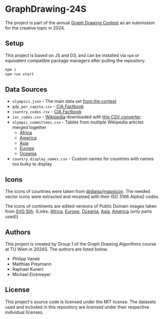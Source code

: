 # GraphDrawing-24S

The project is part of the annual [Graph Drawing Contest](https://mozart.diei.unipg.it/gdcontest/2024/creative/)
as an submission for the creative topic in 2024.

## Setup

This project is based on JS and D3, and can be installed via `npm`
or equivalent compatible package managers after pulling the repository.

```bash
npm i
npm run start
```

## Data Sources

- `olympics.json` - The main data set [from the contest](https://mozart.diei.unipg.it/gdcontest/assets/2024/olympics.json)
- `gdp_per_capita.csv` - [CIA Factbook](https://www.cia.gov/the-world-factbook/field/real-gdp-per-capita/country-comparison/)
- `country_codes.csv` - [CIA Factbook](https://www.cia.gov/the-world-factbook/references/country-data-codes/)
- `ioc_codes.csv` - [Wikipedia](https://simple.wikipedia.org/wiki/Comparison_of_IOC,_FIFA,_and_ISO_3166_country_codes) downloaded with [this CSV converter](https://wikitable2csv.ggor.de/).
- `olympic_committees.csv` - Tables from multiple Wikipedia articles merged together
  - [Africa](https://en.wikipedia.org/wiki/Association_of_National_Olympic_Committees_of_Africa)
  - [America](https://en.wikipedia.org/wiki/Panam_Sports)
  - [Asia](https://en.wikipedia.org/wiki/Olympic_Council_of_Asia)
  - [Europe](https://en.wikipedia.org/wiki/European_Olympic_Committees)
  - [Oceania](https://en.wikipedia.org/wiki/Oceania_National_Olympic_Committees)
- `country_display_names.csv` - Custom names for countries with names too bulky to display

## Icons

The icons of countries were taken from [@djaiss](https://github.com/djaiss)/[mapsicon](https://github.com/djaiss/mapsicon).
The needed vector icons were extracted and renamed with their ISO 3166 Alpha2 codes.

The icons of continents are edited versions of Public Domain images taken from [SVG Silh](https://svgsilh.com/).
(Links: [Africa][Africa], [Europe][Europe], [Oceania][Oceania], [Asia][Asia], [America][America] (only parts used))

[Africa]: https://svgsilh.com/image/153088.html
[Europe]: https://svgsilh.com/image/2239723.html
[Oceania]: https://svgsilh.com/image/151644.html
[Asia]: https://svgsilh.com/image/151642.html
[America]: https://svgsilh.com/image/306338.html

## Authors

This project is created by Group 1 of the Graph Drawing Algorithms
course at TU Wien in 2024S. The authors are listed below.

- Philipp Vanek
- Matthias Preymann
- Raphael Kunert
- Michael Eickmeyer

## License

This project's source code is licensed under the MIT license.
The datasets used and included in this repository are licensed
under their respective individual licenses.
